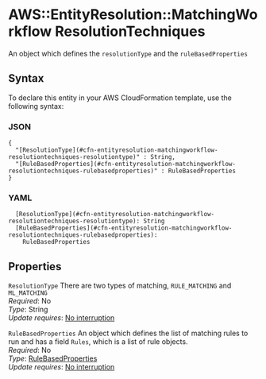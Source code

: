 # AWS::EntityResolution::MatchingWorkflow ResolutionTechniques<a name="aws-properties-entityresolution-matchingworkflow-resolutiontechniques"></a>

An object which defines the `resolutionType` and the `ruleBasedProperties`

## Syntax<a name="aws-properties-entityresolution-matchingworkflow-resolutiontechniques-syntax"></a>

To declare this entity in your AWS CloudFormation template, use the following syntax:

### JSON<a name="aws-properties-entityresolution-matchingworkflow-resolutiontechniques-syntax.json"></a>

```
{
  "[ResolutionType](#cfn-entityresolution-matchingworkflow-resolutiontechniques-resolutiontype)" : String,
  "[RuleBasedProperties](#cfn-entityresolution-matchingworkflow-resolutiontechniques-rulebasedproperties)" : RuleBasedProperties
}
```

### YAML<a name="aws-properties-entityresolution-matchingworkflow-resolutiontechniques-syntax.yaml"></a>

```
  [ResolutionType](#cfn-entityresolution-matchingworkflow-resolutiontechniques-resolutiontype): String
  [RuleBasedProperties](#cfn-entityresolution-matchingworkflow-resolutiontechniques-rulebasedproperties): 
    RuleBasedProperties
```

## Properties<a name="aws-properties-entityresolution-matchingworkflow-resolutiontechniques-properties"></a>

`ResolutionType`  <a name="cfn-entityresolution-matchingworkflow-resolutiontechniques-resolutiontype"></a>
There are two types of matching, `RULE_MATCHING` and `ML_MATCHING`  
*Required*: No  
*Type*: String  
*Update requires*: [No interruption](https://docs.aws.amazon.com/AWSCloudFormation/latest/UserGuide/using-cfn-updating-stacks-update-behaviors.html#update-no-interrupt)

`RuleBasedProperties`  <a name="cfn-entityresolution-matchingworkflow-resolutiontechniques-rulebasedproperties"></a>
An object which defines the list of matching rules to run and has a field `Rules`, which is a list of rule objects\.  
*Required*: No  
*Type*: [RuleBasedProperties](aws-properties-entityresolution-matchingworkflow-rulebasedproperties.md)  
*Update requires*: [No interruption](https://docs.aws.amazon.com/AWSCloudFormation/latest/UserGuide/using-cfn-updating-stacks-update-behaviors.html#update-no-interrupt)